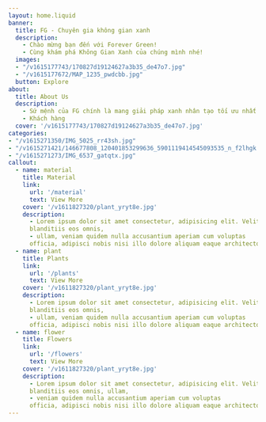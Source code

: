 ```yaml
---
layout: home.liquid
banner:
  title: FG - Chuyên gia không gian xanh
  description:
    - Chào mừng bạn đến với Forever Green! 
    - Cùng khám phá Không Gian Xanh của chúng mình nhé!
  images:
  - "/v1615177743/170827d19124627a3b35_de47o7.jpg"
  - "/v1615177672/MAP_1235_pwdcbb.jpg"
  button: Explore
about:
  title: About Us
  description:
    - Sứ mệnh của FG chính là mang giải pháp xanh nhân tạo tối ưu nhất đến
    - Khách hàng
  cover: '/v1615177743/170827d19124627a3b35_de47o7.jpg'
categories:
- "/v1615271350/IMG_5025_rr43sh.jpg"
- "/v1615271421/146677808_120401853299636_5901119414545093535_n_f2lhgk.jpg"
- "/v1615271273/IMG_6537_gatqtx.jpg"
callout:
  - name: material
    title: Material
    link:
      url: '/material'
      text: View More
    cover: '/v1611827320/plant_yryt8e.jpg'
    description:
      - Lorem ipsum dolor sit amet consectetur, adipisicing elit. Velit quaerat
      blanditiis eos omnis, 
      - ullam, veniam quidem nulla accusantium aperiam cum voluptas
      officia, adipisci nobis nisi illo dolore aliquam eaque architecto
  - name: plant
    title: Plants
    link:
      url: '/plants'
      text: View More
    cover: '/v1611827320/plant_yryt8e.jpg'
    description:
      - Lorem ipsum dolor sit amet consectetur, adipisicing elit. Velit quaerat
      blanditiis eos omnis, 
      - ullam, veniam quidem nulla accusantium aperiam cum voluptas
      officia, adipisci nobis nisi illo dolore aliquam eaque architecto
  - name: flower
    title: Flowers
    link:
      url: '/flowers'
      text: View More
    cover: '/v1611827320/plant_yryt8e.jpg'
    description:
      - Lorem ipsum dolor sit amet consectetur, adipisicing elit. Velit quaerat
      blanditiis eos omnis, ullam, 
      - veniam quidem nulla accusantium aperiam cum voluptas
      officia, adipisci nobis nisi illo dolore aliquam eaque architecto
---
```

